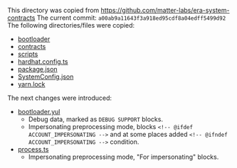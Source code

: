 This directory was copied from https://github.com/matter-labs/era-system-contracts
The current commit: `a00ab9a11643f3a918ed95cdf8a04edff5499d92`
The following directories/files were copied:
- [bootloader](bootloader)
- [contracts](contracts)
- [scripts](scripts)
- [hardhat.config.ts](hardhat.config.ts)
- [package.json](package.json)
- [SystemConfig.json](SystemConfig.json)
- [yarn.lock](yarn.lock)

The next changes were introduced:
- [bootloader.yul](bootloader%2Fbootloader.yul)
  - Debug data, marked as `DEBUG SUPPORT` blocks.
  - Impersonating preprocessing mode, blocks `<!-- @ifdef ACCOUNT_IMPERSONATING -->` and at some places added `<!-- @ifndef ACCOUNT_IMPERSONATING -->` condition.
- [process.ts](scripts%2Fprocess.ts)
  - Impersonating preprocessing mode, "For impersonating" blocks.
